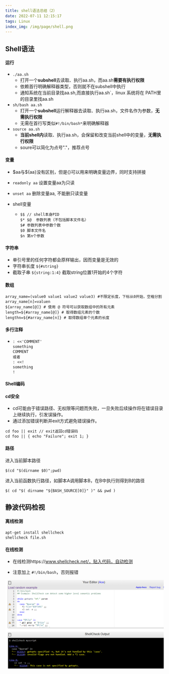 ```yaml
---
title: shell语法总结（2）
date: 2022-07-11 12:15:17
tags: Linux
index_img: /img/page/shell.png
---
```


## Shell语法

#### 运行

+ `./aa.sh`
  + 打开一个**subshell**去读取、执行aa.sh，而aa.sh**需要有执行权限**
  + 依赖首行明确解释器类型，否则就不在subshell中执行
  + 通知系统在当前目录找aa.sh,而直接执行aa.sh`，linux 系统将在 PATH里的目录里找aa.sh
+ `sh/bash aa.sh`  
  + 打开一个**subshell**运行解释器去读取、执行aa.sh，文件名作为参数，**无需执行权限**
  + 无需在首行写类似`#!/bin/bash*`来明确解释器
+ `source aa.sh`
  + **当前shell内**读取、执行aa.sh，会保留和改变当前shell中的变量，**无需执行权限**
  + soure可以简化为点号"."，推荐点号

#### 变量

+ \$aa与\${aa}没有区别，但是{}可以用来明确变量边界，同时支持拼接

+ `readonly aa` 设置变量aa为只读

+ `unset aa` 删除变量aa, 不能删只读变量

+ shell变量

  + ```
    $$ // shell本身PID
    $* $@  参数列表（不包括脚本文件名）
    $# 参数列表中参数个数
    $0 脚本文件名
    $n 第n个参数
    ```

#### 字符串

+ 单引号里的任何字符都会原样输出，因而变量是无效的
+ 字符串长度 `${#string}`
+ 截取子串 `${string:1:4}` 截取string位置1开始的4个字符

#### 数组

```shell
array_name=(value0 value1 value2 value3) #不限定长度，下标从0开始，空格分割
array_name[n]=valuen 
${array_name[@]} # 使用 @ 符号可以获取数组中的所有元素
length=${#array_name[@]} # 取得数组元素的个数
lengthn=${#array_name[n]} # 取得数组单个元素的长度
```



#### 多行注释

+ ```shell
  : <<'COMMENT'  
  something
  COMMENT
  或者
  : <<! 
  something
  !
  ```

#### Shell编码

#### cd安全

+ cd可能由于错误路径、无权限等问题而失败，一旦失败后续操作将在错误目录上继续执行，引发误操作。
+ 通过添加错误判断并exit方式避免错误操作。

```shell
cd foo || exit // exit返回cd错误码
cd foo || { echo "Failure"; exit 1; }
```

#### 路径

进入当前脚本路径

```shell
$(cd "$(dirname $0)";pwd)
```

进入当前函数执行路径，如脚本A调用脚本B，在B中执行则得到B的路径

```shell
$( cd "$( dirname "${BASH_SOURCE[0]}" )" && pwd )
```



## 静波代码检视

#### 离线检测

```shell
apt-get install shellcheck
shellcheck file.sh
```

#### 在线检测

+ 在线检测https://www.shellcheck.net/，贴入代码，自动检测

+ 注意加上 `#!/bin/bash`，否则报错

![shellcheck示意](/img/shell-check.png)